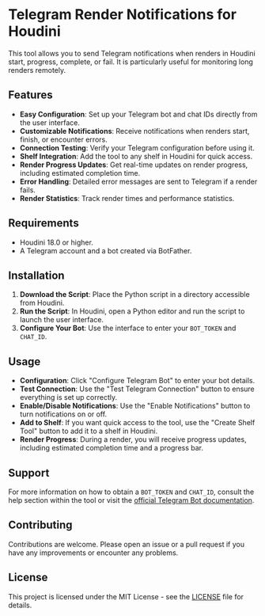 # Telegram Render Notifications for Houdini

This tool allows you to send Telegram notifications when renders in Houdini start, progress, complete, or fail. It is particularly useful for monitoring long renders remotely.

## Features

- **Easy Configuration**: Set up your Telegram bot and chat IDs directly from the user interface.
- **Customizable Notifications**: Receive notifications when renders start, finish, or encounter errors.
- **Connection Testing**: Verify your Telegram configuration before using it.
- **Shelf Integration**: Add the tool to any shelf in Houdini for quick access.
- **Render Progress Updates**: Get real-time updates on render progress, including estimated completion time.
- **Error Handling**: Detailed error messages are sent to Telegram if a render fails.
- **Render Statistics**: Track render times and performance statistics.

## Requirements

- Houdini 18.0 or higher.
- A Telegram account and a bot created via BotFather.

## Installation

1. **Download the Script**: Place the Python script in a directory accessible from Houdini.
2. **Run the Script**: In Houdini, open a Python editor and run the script to launch the user interface.
3. **Configure Your Bot**: Use the interface to enter your `BOT_TOKEN` and `CHAT_ID`.

## Usage

- **Configuration**: Click "Configure Telegram Bot" to enter your bot details.
- **Test Connection**: Use the "Test Telegram Connection" button to ensure everything is set up correctly.
- **Enable/Disable Notifications**: Use the "Enable Notifications" button to turn notifications on or off.
- **Add to Shelf**: If you want quick access to the tool, use the "Create Shelf Tool" button to add it to a shelf in Houdini.
- **Render Progress**: During a render, you will receive progress updates, including estimated completion time and a progress bar.

## Support

For more information on how to obtain a `BOT_TOKEN` and `CHAT_ID`, consult the help section within the tool or visit the [official Telegram Bot documentation](https://core.telegram.org/bots#creating-a-new-bot).

## Contributing

Contributions are welcome. Please open an issue or a pull request if you have any improvements or encounter any problems.

## License

This project is licensed under the MIT License - see the [LICENSE](LICENSE) file for details.

